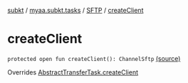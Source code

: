 [subkt](../../index.md) / [myaa.subkt.tasks](../index.md) / [SFTP](index.md) / [createClient](./create-client.md)

# createClient

`protected open fun createClient(): ChannelSftp` [(source)](https://github.com/Myaamori/SubKt/blob/0.1.9/src/main/kotlin/myaa/subkt/tasks/tasks.kt#L1987)

Overrides [AbstractTransferTask.createClient](../-abstract-transfer-task/create-client.md)

